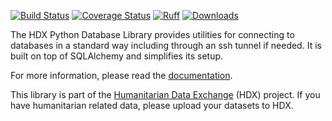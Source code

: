 [![Build Status](https://github.com/OCHA-DAP/hdx-python-database/actions/workflows/run-python-tests.yaml/badge.svg)](https://github.com/OCHA-DAP/hdx-python-database/actions/workflows/run-python-tests.yaml)
[![Coverage Status](https://coveralls.io/repos/github/OCHA-DAP/hdx-python-database/badge.svg?branch=main&ts=1)](https://coveralls.io/github/OCHA-DAP/hdx-python-database?branch=main)
[![Ruff](https://img.shields.io/endpoint?url=https://raw.githubusercontent.com/astral-sh/ruff/main/assets/badge/v2.json)](https://github.com/astral-sh/ruff)
[![Downloads](https://img.shields.io/pypi/dm/hdx-python-database.svg)](https://pypistats.org/packages/hdx-python-database)

The HDX Python Database Library provides utilities for connecting to databases in a standard way including
through an ssh tunnel if needed. It is built on top of SQLAlchemy and simplifies its setup.

For more information, please read the [documentation](https://hdx-python-database.readthedocs.io/en/latest/).

This library is part of the [Humanitarian Data Exchange](https://data.humdata.org/) (HDX) project. If you have
humanitarian related data, please upload your datasets to HDX.
